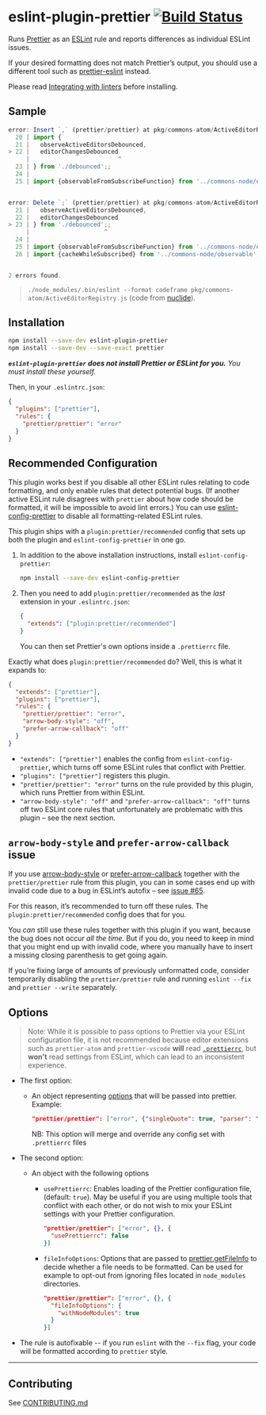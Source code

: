 # eslint-plugin-prettier [![Build Status](https://github.com/prettier/eslint-plugin-prettier/workflows/CI/badge.svg?branch=master)](https://github.com/prettier/eslint-plugin-prettier/actions?query=workflow%3ACI+branch%3Amaster)

Runs [Prettier](https://github.com/prettier/prettier) as an
[ESLint](http://eslint.org) rule and reports differences as individual ESLint
issues.

If your desired formatting does not match Prettier’s output, you should use a
different tool such as
[prettier-eslint](https://github.com/prettier/prettier-eslint) instead.

Please read
[Integrating with linters](https://prettier.io/docs/en/integrating-with-linters.html)
before installing.

## Sample

```js
error: Insert `,` (prettier/prettier) at pkg/commons-atom/ActiveEditorRegistry.js:22:25:
  20 | import {
  21 |   observeActiveEditorsDebounced,
> 22 |   editorChangesDebounced
     |                         ^
  23 | } from './debounced';;
  24 |
  25 | import {observableFromSubscribeFunction} from '../commons-node/event';


error: Delete `;` (prettier/prettier) at pkg/commons-atom/ActiveEditorRegistry.js:23:21:
  21 |   observeActiveEditorsDebounced,
  22 |   editorChangesDebounced
> 23 | } from './debounced';;
     |                     ^
  24 |
  25 | import {observableFromSubscribeFunction} from '../commons-node/event';
  26 | import {cacheWhileSubscribed} from '../commons-node/observable';


2 errors found.
```

> `./node_modules/.bin/eslint --format codeframe pkg/commons-atom/ActiveEditorRegistry.js`
> (code from [nuclide](https://github.com/facebook/nuclide)).

## Installation

```sh
npm install --save-dev eslint-plugin-prettier
npm install --save-dev --save-exact prettier
```

**_`eslint-plugin-prettier` does not install Prettier or ESLint for you._** _You
must install these yourself._

Then, in your `.eslintrc.json`:

```json
{
  "plugins": ["prettier"],
  "rules": {
    "prettier/prettier": "error"
  }
}
```

## Recommended Configuration

This plugin works best if you disable all other ESLint rules relating to code
formatting, and only enable rules that detect potential bugs. (If another active
ESLint rule disagrees with `prettier` about how code should be formatted, it
will be impossible to avoid lint errors.) You can use
[eslint-config-prettier](https://github.com/prettier/eslint-config-prettier) to
disable all formatting-related ESLint rules.

This plugin ships with a `plugin:prettier/recommended` config that sets up both
the plugin and `eslint-config-prettier` in one go.

1. In addition to the above installation instructions, install
   `eslint-config-prettier`:

   ```sh
   npm install --save-dev eslint-config-prettier
   ```

2. Then you need to add `plugin:prettier/recommended` as the _last_ extension in
   your `.eslintrc.json`:

   ```json
   {
     "extends": ["plugin:prettier/recommended"]
   }
   ```

   You can then set Prettier's own options inside a `.prettierrc` file.

Exactly what does `plugin:prettier/recommended` do? Well, this is what it
expands to:

```json
{
  "extends": ["prettier"],
  "plugins": ["prettier"],
  "rules": {
    "prettier/prettier": "error",
    "arrow-body-style": "off",
    "prefer-arrow-callback": "off"
  }
}
```

- `"extends": ["prettier"]` enables the config from `eslint-config-prettier`,
  which turns off some ESLint rules that conflict with Prettier.
- `"plugins": ["prettier"]` registers this plugin.
- `"prettier/prettier": "error"` turns on the rule provided by this plugin,
  which runs Prettier from within ESLint.
- `"arrow-body-style": "off"` and `"prefer-arrow-callback": "off"` turns off two
  ESLint core rules that unfortunately are problematic with this plugin – see
  the next section.

## `arrow-body-style` and `prefer-arrow-callback` issue

If you use [arrow-body-style](https://eslint.org/docs/rules/arrow-body-style) or
[prefer-arrow-callback](https://eslint.org/docs/rules/prefer-arrow-callback)
together with the `prettier/prettier` rule from this plugin, you can in some
cases end up with invalid code due to a bug in ESLint’s autofix – see
[issue #65](https://github.com/prettier/eslint-plugin-prettier/issues/65).

For this reason, it’s recommended to turn off these rules. The
`plugin:prettier/recommended` config does that for you.

You _can_ still use these rules together with this plugin if you want, because
the bug does not occur _all the time._ But if you do, you need to keep in mind
that you might end up with invalid code, where you manually have to insert a
missing closing parenthesis to get going again.

If you’re fixing large of amounts of previously unformatted code, consider
temporarily disabling the `prettier/prettier` rule and running `eslint --fix`
and `prettier --write` separately.

## Options

> Note: While it is possible to pass options to Prettier via your ESLint
> configuration file, it is not recommended because editor extensions such as
> `prettier-atom` and `prettier-vscode` **will** read
> [`.prettierrc`](https://prettier.io/docs/en/configuration.html), but **won't**
> read settings from ESLint, which can lead to an inconsistent experience.

- The first option:

  - An object representing [options](https://prettier.io/docs/en/options.html)
    that will be passed into prettier. Example:

    ```json
    "prettier/prettier": ["error", {"singleQuote": true, "parser": "flow"}]
    ```

    NB: This option will merge and override any config set with `.prettierrc`
    files

- The second option:

  - An object with the following options

    - `usePrettierrc`: Enables loading of the Prettier configuration file,
      (default: `true`). May be useful if you are using multiple tools that
      conflict with each other, or do not wish to mix your ESLint settings with
      your Prettier configuration.

      ```json
      "prettier/prettier": ["error", {}, {
        "usePrettierrc": false
      }]
      ```

    - `fileInfoOptions`: Options that are passed to
      [prettier.getFileInfo](https://prettier.io/docs/en/api.html#prettiergetfileinfofilepath--options)
      to decide whether a file needs to be formatted. Can be used for example to
      opt-out from ignoring files located in `node_modules` directories.

      ```json
      "prettier/prettier": ["error", {}, {
        "fileInfoOptions": {
          "withNodeModules": true
        }
      }]
      ```

- The rule is autofixable -- if you run `eslint` with the `--fix` flag, your
  code will be formatted according to `prettier` style.

---

## Contributing

See
[CONTRIBUTING.md](https://github.com/prettier/eslint-plugin-prettier/blob/master/CONTRIBUTING.md)
